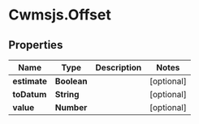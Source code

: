 # Cwmsjs.Offset

## Properties

Name | Type | Description | Notes
------------ | ------------- | ------------- | -------------
**estimate** | **Boolean** |  | [optional] 
**toDatum** | **String** |  | [optional] 
**value** | **Number** |  | [optional] 



